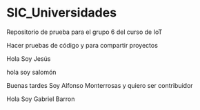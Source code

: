 # SIC_Universidades

Repositorio de prueba para el grupo 6 del curso de IoT

Hacer pruebas de código y para compartir proyectos

Hola Soy Jesús 

hola soy salomón 

Buenas tardes Soy Alfonso Monterrosas y quiero ser contribuidor

Hola Soy Gabriel Barron

